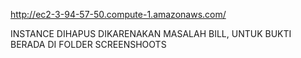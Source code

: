 http://ec2-3-94-57-50.compute-1.amazonaws.com/

INSTANCE DIHAPUS DIKARENAKAN MASALAH BILL, UNTUK BUKTI BERADA DI FOLDER SCREENSHOOTS
